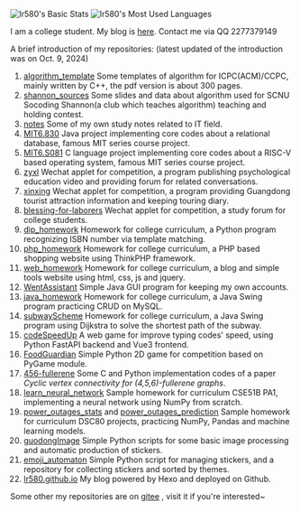 ![lr580's Basic Stats](https://github-readme-stats.vercel.app/api?username=lr580&count_private=true&show_icons=true&locale=cn&include_all_commits=true&v=1) ![lr580's Most Used Languages](https://github-readme-stats.vercel.app/api/top-langs/?username=lr580&hide=css,html&layout=compact&langs_count=8&locale=cn)

I am a college student. My blog is [here](https://lr580.github.io/). Contact me via QQ 2277379149

A brief introduction of my repositories: (latest updated of the introduction was on Oct. 9, 2024)

1. [algorithm_template](https://github.com/lr580/algorithm_template) Some templates of algorithm for ICPC(ACM)/CCPC, mainly written by C++, the pdf version is about 300 pages.
2. [shannon_sources](https://github.com/lr580/shannon_sources) Some slides and data about algorithm used for SCNU Socoding Shannon(a club which teaches algorithm) teaching and holding contest. 
3. [notes](https://github.com/lr580/notes) Some of my own study notes related to IT field.
4. [MIT6.830](https://github.com/lr580/mit6.830) Java project implementing  core codes about a relational database, famous MIT series course project.
5. [MIT6.S081](https://github.com/lr580/mit6.S081) C language project implementing core codes about a RISC-V based operating system, famous MIT series course project.
6. [zyxl](https://github.com/lr580/zyxl) Wechat applet for competition, a program publishing psychological education video and providing forum for related conversations.
7. [xinxing](https://github.com/lr580/xinxing) Wechat applet for competition, a program providing Guangdong tourist attraction information and keeping touring diary.
8. [blessing-for-laborers](https://github.com/lr580/blessing-for-laborers) Wechat applet for competition, a study forum for college students.
9. [dip_homework](https://github.com/lr580/dip_homework) Homework for college curriculum, a Python program recognizing ISBN number via template matching.
10. [php_homework](https://github.com/lr580/php_homework) Homework for college curriculum, a PHP based shopping website using ThinkPHP framework.
11. [web_homework](https://github.com/lr580/web_homework) Homework for college curriculum, a blog and simple tools website using html, css, js and jquery.
12. [WentAssistant](https://github.com/lr580/WentAssistant) Simple Java GUI program for keeping my own accounts.
13. [java_homework](https://github.com/lr580/java_homework) Homework for college curriculum, a Java Swing program practicing CRUD on MySQL.
14. [subwayScheme](https://github.com/lr580/subwayScheme) Homework for college curriculum, a Java Swing program using Dijkstra to solve the shortest path of the subway.
15. [codeSpeedUp](https://github.com/lr580/codeSpeedUp) A web game for improve typing codes' speed, using Python FastAPI backend and Vue3 frontend.
16. [FoodGuardian](https://github.com/lr580/FoodGuardian) Simple Python 2D game for competition based on PyGame module.
17. [456-fullerene](https://github.com/liangjunhello/456-fullerene) Some C and Python implementation codes of a paper *Cyclic vertex connectivity for (4,5,6)-fullerene graphs*.
18. [learn_neural_network](https://github.com/lr580/learn_neural_network) Sample homework for curriculum CSE51B PA1, implementing a neural network using NumPy from scratch.
19. [power_outages_stats](https://lr580.github.io/power_outages_stats/) and [power_outages_prediction](https://lr580.github.io/power_outages_prediction/) Sample homework for curriculum DSC80 projects, practicing NumPy, Pandas and machine learning models.
20. [guodongImage](https://github.com/lr580/guodongImage) Simple Python scripts for some basic image processing and automatic production of stickers.
21. [emoji_automaton](https://github.com/lr580/emoji_automaton) Simple Python script for managing stickers, and a repository for collecting stickers and sorted by themes.
22. [lr580.github.io](https://github.com/lr580/lr580.github.io) My blog powered by Hexo and deployed on Github.

Some other my repositories are on [gitee](https://gitee.com/lr580) , visit it if you're interested~
